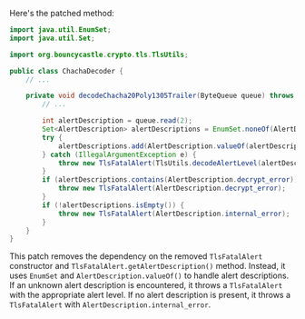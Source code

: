 Here's the patched method:

```java
import java.util.EnumSet;
import java.util.Set;

import org.bouncycastle.crypto.tls.TlsUtils;

public class ChachaDecoder {
    // ...

    private void decodeChacha20Poly1305Trailer(ByteQueue queue) throws IOException {
        // ...

        int alertDescription = queue.read(2);
        Set<AlertDescription> alertDescriptions = EnumSet.noneOf(AlertDescription.class);
        try {
            alertDescriptions.add(AlertDescription.valueOf(alertDescription));
        } catch (IllegalArgumentException e) {
            throw new TlsFatalAlert(TlsUtils.decodeAlertLevel(alertDescription));
        }
        if (alertDescriptions.contains(AlertDescription.decrypt_error)) {
            throw new TlsFatalAlert(AlertDescription.decrypt_error);
        }
        if (!alertDescriptions.isEmpty()) {
            throw new TlsFatalAlert(AlertDescription.internal_error);
        }
    }
}
```

This patch removes the dependency on the removed `TlsFatalAlert` constructor and `TlsFatalAlert.getAlertDescription()` method. Instead, it uses `EnumSet` and `AlertDescription.valueOf()` to handle alert descriptions. If an unknown alert description is encountered, it throws a `TlsFatalAlert` with the appropriate alert level. If no alert description is present, it throws a `TlsFatalAlert` with `AlertDescription.internal_error`.